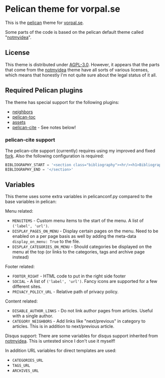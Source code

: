 # Pelican theme for vorpal.se

This is the [pelican][] theme for [vorpal.se](vorpal.se).

Some parts of the code is based on the pelican default theme called "[notmyidea][]".

## License

This theme is distributed under [AGPL-3.0](LICENSE.md). However, it appears that
the parts that come from the [notmyidea][] theme have all sorts of various
licenses, which means that honestly I'm not quite sure about the legal status of
it all.

## Required Pelican plugins

The theme has special support for the following plugins: 

 * [neighbors](https://github.com/getpelican/pelican-plugins/tree/master/neighbors)
 * [pelican-toc](https://github.com/ingwinlu/pelican-toc)
 * [assets](https://github.com/getpelican/pelican-plugins/tree/master/assets)
 * [pelican-cite][cite] - See notes below!

### pelican-cite support
The pelican-cite support (currently) requires using my improved and fixed
[fork][cite]. Also the following configuration is required:  

```python
BIBLIOGRAPHY_START = '<section class="bibliography"><hr/><h1>Bibliography</h1>'
BIBLIOGRAPHY_END = '</section>'
```

## Variables

This theme uses some extra variables in pelicanconf.py compared to the base
variables in pelican:

Menu related:

 * `MENUITEMS` - Custom menu items to the start of the menu. A list of
   `('label', 'url')`.  
 * `DISPLAY_PAGES_ON_MENU` - Display certain pages on the menu. Need to be
   enabled on a per page basis as well by adding the meta-data
   `display_on_menu: True` to the file.
 * `DISPLAY_CATEGORIES_ON_MENU` - Should categories be displayed on the menu at
    the top (or links to the categories, tags and archive page instead)
    
Footer related:

 * `FOOTER_RIGHT` - HTML code to put in the right side footer
 * `SOCIAL` - A list of `('label', 'url')`. Fancy icons are supported for a few
   different sites.
 * `PRIVACY_POLICY_URL` - Relative path of privacy policy.

Content related:

 * `DISABLE_AUTHOR_LINKS` - Do not link author pages from articles. Useful with
   a single author.
 * `CATEGORY_NEIGHBORS` - Add links like "next/previous" in category to
   articles. This is in addition to next/previous article.

Disqus support: There are some variables for disqus support inherited from
[notmyidea][]. This is untested since I don't use it myself!

In addition URL variables for direct templates are used:

 * `CATEGORIES_URL`
 * `TAGS_URL`
 * `ARCHIVES_URL`

[pelican]: <https://docs.getpelican.com>
[notmyidea]: <https://github.com/getpelican/pelican/tree/master/pelican/themes/notmyidea>
[cite]: <https://github.com/VorpalBlade/pelican-cite>
